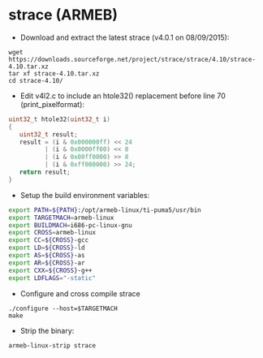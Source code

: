strace (ARMEB)
==============

* Download and extract the latest strace (v4.0.1 on 08/09/2015):

```
wget https://downloads.sourceforge.net/project/strace/strace/4.10/strace-4.10.tar.xz
tar xf strace-4.10.tar.xz
cd strace-4.10/
```

* Edit v4l2.c to include an htole32() replacement before line 70 (print_pixelformat):

```c
uint32_t htole32(uint32_t i)
{
   uint32_t result;
   result = (i & 0x000000ff) << 24
          | (i & 0x0000ff00) << 8
          | (i & 0x00ff0000) >> 8
          | (i & 0xff000000) >> 24;
   return result;
}
```

* Setup the build environment variables:

```bash
export PATH=${PATH}:/opt/armeb-linux/ti-puma5/usr/bin
export TARGETMACH=armeb-linux
export BUILDMACH=i686-pc-linux-gnu
export CROSS=armeb-linux
export CC=${CROSS}-gcc
export LD=${CROSS}-ld
export AS=${CROSS}-as
export AR=${CROSS}-ar
export CXX=${CROSS}-g++
export LDFLAGS="-static"
```

* Configure and cross compile strace

```
./configure --host=$TARGETMACH
make
```

* Strip the binary:

```
armeb-linux-strip strace
```

